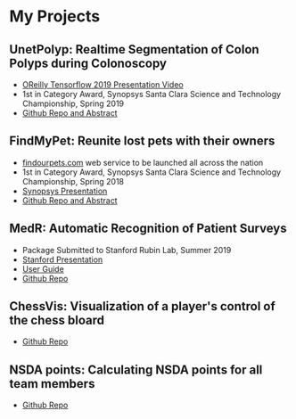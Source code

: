 # My Projects



## UnetPolyp: Realtime Segmentation of Colon Polyps during Colonoscopy
- [OReilly Tensorflow 2019 Presentation Video](https://www.youtube.com/watch?v=W7f18NMAy3g)
- 1st in Category Award, Synopsys Santa Clara Science and Technology Championship, Spring 2019
- [Github Repo and Abstract](https://github.com/aalokpatwa/unet_polyp)

## FindMyPet: Reunite lost pets with their owners
- [findourpets.com](https://findourpets.com) web service to be launched all across the nation
- 1st in Category Award, Synopsys Santa Clara Science and Technology Championship, Spring 2018
- [Synopsys Presentation](https://drive.google.com/file/d/14SAaoM_4AVqts7BL6isz40XVICWmeMvQ/view?usp=sharing)
- [Github Repo and Abstract](https://github.com/aalokpatwa/findmypet)

## MedR: Automatic Recognition of Patient Surveys
- Package Submitted to Stanford Rubin Lab, Summer 2019
- [Stanford Presentation](https://drive.google.com/file/d/1WFgIXGeg33LhcV8qsW5MKE0IHw4Mk0zv/view?usp=sharing)
- [User Guide](https://github.com/aalokpatwa/medr/blob/master/medr_documentation.pdf)
- [Github Repo](https://github.com/aalokpatwa/medr)

## ChessVis: Visualization of a player's control of the chess bloard
- [Github Repo](https://github.com/aalokpatwa/chessvis)

## NSDA points: Calculating NSDA points for all team members
- [Github Repo](https://github.com/aalokpatwa/nsda_points)
